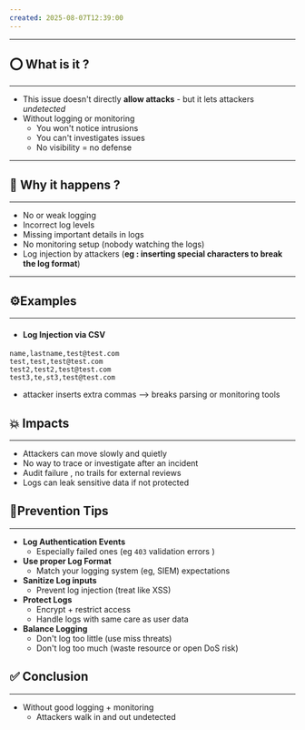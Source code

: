 ```yaml
---
created: 2025-08-07T12:39:00
---
```

---



## ⭕ What is it ? 
---
* This issue doesn't directly **allow attacks** - but it lets attackers *undetected*
* Without logging or monitoring
	* You won't notice intrusions 
	* You can't investigates issues 
	* No visibility = no defense

---


## 🧠 Why it happens ? 
---
* No or weak logging
* Incorrect log levels 
* Missing important details in logs 
* No monitoring setup (nobody watching the logs)
* Log injection by attackers (**eg : inserting special characters to break the log format**)
---


## ⚙️Examples
----
* #### Log Injection via CSV
```
name,lastname,test@test.com
test,test,test@test.com
test2,test2,test@test.com
test3,te,st3,test@test.com
```
* attacker inserts extra commas --> breaks parsing or monitoring tools 



## 💥 Impacts 
---
* Attackers can move slowly and quietly
* No way to trace or investigate after an incident
* Audit failure , no trails for external reviews 
* Logs can leak sensitive data if not protected



## 🔐Prevention Tips
---
* **Log Authentication Events**
	* Especially failed ones (eg `403` validation errors )
* **Use proper Log Format**
	* Match your logging system (eg, SIEM) expectations 
* **Sanitize Log inputs**
	* Prevent log injection (treat like XSS)
* **Protect Logs**
	* Encrypt + restrict access 
	* Handle logs with same care as user data 
* **Balance Logging**
	* Don't log too little (use miss threats)
	* Don't log too much (waste resource or open DoS risk)


## ✅ Conclusion 
---
* Without good logging + monitoring
	* Attackers walk in and out undetected 
